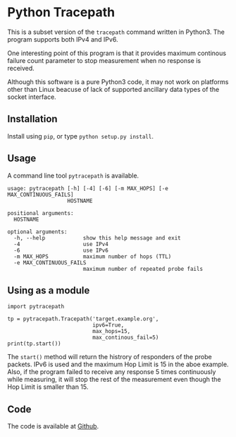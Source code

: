 # Python Tracepath

This is a subset version of the `tracepath` command written in Python3. The program supports both IPv4 and IPv6.

One interesting point of this program is that it provides maximum continous failure count parameter to stop measurement when no response is received.

Although this software is a pure Python3 code, it may not work on platforms other than Linux beacuse of lack of supported ancillary data types of the socket interface.


## Installation

Install using `pip`, or type `python setup.py install`.


## Usage

A command line tool `pytracepath` is available.

```
usage: pytracepath [-h] [-4] [-6] [-m MAX_HOPS] [-e MAX_CONTINUOUS_FAILS]
                   HOSTNAME

positional arguments:
  HOSTNAME

optional arguments:
  -h, --help            show this help message and exit
  -4                    use IPv4
  -6                    use IPv6
  -m MAX_HOPS           maximum number of hops (TTL)
  -e MAX_CONTINUOUS_FAILS
                        maximum number of repeated probe fails
```


## Using as a module

```
import pytracepath

tp = pytracepath.Tracepath('target.example.org',
                           ipv6=True,
                           max_hops=15,
                           max_continous_fail=5)
print(tp.start())
```

The `start()` method will return the histrory of responders of the probe packets. IPv6 is used and the maximum Hop Limit is 15 in the aboe example. Also, if the program failed to receive any response 5 times continuously while measuring, it will stop the rest of the measurement even though the Hop Limit is smaller than 15.


## Code

The code is available at [Github](https://github.com/keiichishima/pytracepath).
